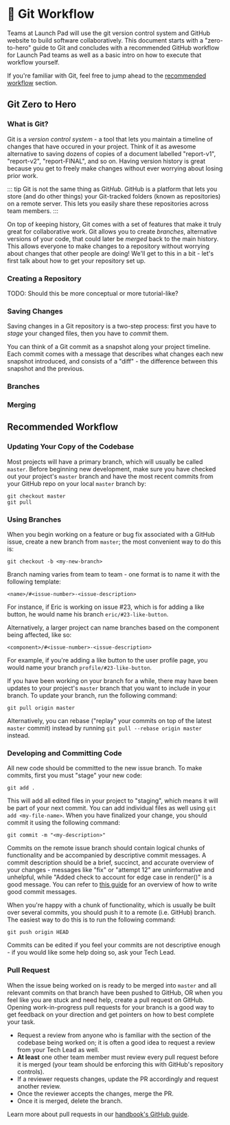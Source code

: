 # 🛶 Git Workflow

Teams at Launch Pad will use the git version control system and GitHub website
to build software collaboratively. This document starts with a "zero-to-hero"
guide to Git and concludes with a recommended GitHub workflow for Launch Pad
teams as well as a basic intro on how to execute that workflow yourself.

If you're familiar with Git, feel free to jump ahead to the [recommended workflow](#recommended-workflow) section.

## Git Zero to Hero

### What is Git?

Git is a *version control system* - a tool that lets you maintain
a timeline of changes that have occured in your project. Think of it as awesome alternative to saving dozens of copies of a document labelled "report-v1", "report-v2", "report-FINAL", and so on. Having version
history is great because you get to freely make changes without ever worrying
about losing prior work.

::: tip
Git is not the same thing as Git*Hub*. GitHub is a platform that lets you store
(and do other things) your Git-tracked folders (known as repositories) on a
remote server. This lets you easily share these repositories across team
members.
:::

On top of keeping history, Git comes with a set of features that make it truly
great for collaborative work. Git allows you to create *branches*, alternative
versions of your code, that could later be *merged* back to the main history.
This allows everyone to make changes to a repository without worrying
about changes that other people are doing!
We'll get to this in a bit - let's first talk about how to get your repository
set up.

### Creating a Repository

TODO: Should this be more conceptual or more tutorial-like?

### Saving Changes

Saving changes in a Git repository is a two-step process: first you have to
*stage* your changed files, then you have to *commit* them.

You can think of a Git commit as a snapshot along your project
timeline. Each commit comes with a message that describes what changes each
new snapshot introduced, and consists of a "diff" - the difference between
this snapshot and the previous.

### Branches

### Merging

## Recommended Workflow

### Updating Your Copy of the Codebase

Most projects will have a primary branch, which will usually be called `master`.
Before beginning new development, make sure you have checked out your project's
`master` branch and have the most recent commits from your GitHub repo on your
local `master` branch by:

```
git checkout master
git pull
```

### Using Branches

When you begin working on a feature or bug fix associated with a GitHub issue,
create a new branch from `master`; the most convenient way to do this is:

```
git checkout -b <my-new-branch>
```

Branch naming varies from team to team - one format is to name it with the
following template:

```
<name>/#<issue-number>-<issue-description>
```

For instance, if Eric is working on issue #23, which is for adding a like
button, he would name his branch `eric/#23-like-button`.

Alternatively, a larger project can name branches based on the component being
affected, like so:

```
<component>/#<issue-number>-<issue-description>
```

For example, if you're adding a like button to the user profile page, you would
name your branch `profile/#23-like-button`.

If you have been working on your branch for a while, there may have been updates
to your project's `master` branch that you want to include in your branch. To
update your branch, run the following command:

```
git pull origin master
```

Alternatively, you can rebase ("replay" your commits on top of the latest
`master` commit) instead by running `git pull --rebase origin master` instead.

### Developing and Committing Code

All new code should be committed to the new issue branch. To make commits, first
you must "stage" your new code:

```
git add .
```

This will add all edited files in your project to "staging", which means it will
be part of your next commit. You can add individual files as well using
`git add <my-file-name>`. When you have finalized your change, you should commit
it using the following command:

```
git commit -m "<my-description>"
```

Commits on the remote issue branch should contain logical chunks of functionality
and be accompanied by descriptive commit messages. A commit description should
be a brief, succinct, and accurate overview of your changes - messages like
"fix" or "attempt 12" are uninformative and unhelpful, while "Added check to
account for edge case in render()" is a good message. You can refer to
[this guide](https://chris.beams.io/posts/git-commit/#seven-rules) for an
overview of how to write good commit messages.

When you're happy with a chunk of functionality, which is usually be built
over several commits, you should push it to a remote (i.e. GitHub) branch. The
easiest way to do this is to run the following command:

```
git push origin HEAD
```

Commits can be edited if you feel your commits are not descriptive enough - if
you would like some help doing so, ask your Tech Lead.

### Pull Request

When the issue being worked on is ready to be merged into `master` and all
relevant commits on that branch have been pushed to GitHub, OR when you feel
like you are stuck and need help, create a pull request on GitHub. Opening
work-in-progress pull requests for your branch is a good way to get feedback on
your direction and get pointers on how to best complete your task.

* Request a review from anyone who is familiar with the section of the codebase
  being worked on; it is often a good idea to request a review from your Tech Lead
  as well.
* **At least** one other team member must review every pull request before it is
  merged (your team should be enforcing this with GitHub's repository controls).
* If a reviewer requests changes, update the PR accordingly and request another
  review.
* Once the reviewer accepts the changes, merge the PR.
* Once it is merged, delete the branch.

Learn more about pull requests in our [handbook's GitHub guide](../handbook/tools/github.md).

